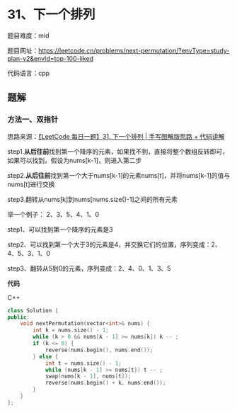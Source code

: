 # 31、下一个排列
题目难度：mid

题目网址：https://leetcode.cn/problems/next-permutation/?envType=study-plan-v2&envId=top-100-liked

代码语言：cpp
## 题解
### 方法一、双指针
思路来源：[【LeetCode 每日一题】31. 下一个排列 | 手写图解版思路 + 代码讲解](https://www.bilibili.com/video/BV1dT4y1y78u/?spm_id_from=333.337.search-card.all.click&vd_source=5a9892c5685e5b7e1d5cbd33baa8869e)

step1.**从后往前**找到第一个降序的元素，如果找不到，直接将整个数组反转即可，如果可以找到，假设为nums[k-1]，则进入第二步

step2.**从后往前**找到第一个大于nums[k-1]的元素nums[t]，并将nums[k-1]的值与nums[t]进行交换

step3.翻转从nums[k]到nums[nums.size()-1]之间的所有元素

举一个例子：
2、3、5、4、1、0

step1、可以找到第一个降序的元素是3

step2、可以找到第一个大于3的元素是4，并交换它们的位置，序列变成：2、4、5、3、1、0

step3、翻转从5到0的元素，序列变成：2、4、0、1、3、5

**代码**

C++

```cpp
class Solution {
public:
    void nextPermutation(vector<int>& nums) {
        int k = nums.size() - 1;
        while (k > 0 && nums[k - 1] >= nums[k]) k -- ;
        if (k <= 0) {
            reverse(nums.begin(), nums.end());
        } else {
            int t = nums.size() - 1;
            while (nums[k - 1] >= nums[t]) t -- ;
            swap(nums[k - 1], nums[t]);
            reverse(nums.begin() + k, nums.end());
        }
    }
};
```

